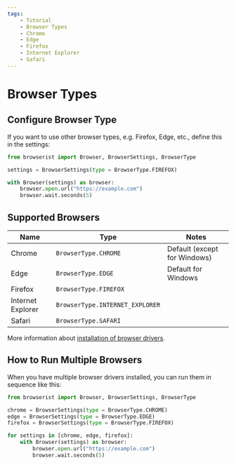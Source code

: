 ```yaml
---
tags:
    - Tutorial
    - Browser Types
    - Chrome
    - Edge
    - Firefox
    - Internet Explorer
    - Safari
---
```


# Browser Types
## Configure Browser Type
If you want to use other browser types, e.g. Firefox, Edge, etc., define this in the settings:

```python linenums="1"
from browserist import Browser, BrowserSettings, BrowserType

settings = BrowserSettings(type = BrowserType.FIREFOX)

with Browser(settings) as browser:
    browser.open.url("https://example.com")
    browser.wait.seconds(5)
```

## Supported Browsers
| Name              | Type                            | Notes                        |
| ----------------- | ------------------------------- | ---------------------------- |
| Chrome            | `BrowserType.CHROME`            | Default (except for Windows) |
| Edge              | `BrowserType.EDGE`              | Default for Windows          |
| Firefox           | `BrowserType.FIREFOX`           |                              |
| Internet Explorer | `BrowserType.INTERNET_EXPLORER` |                              |
| Safari            | `BrowserType.SAFARI`            |                              |

More information about [installation of browser drivers](../../getting-started/browser-drivers.md).

## How to Run Multiple Browsers
When you have multiple browser drivers installed, you can run them in sequence like this:

```python linenums="1"
from browserist import Browser, BrowserSettings, BrowserType

chrome = BrowserSettings(type = BrowserType.CHROME)
edge = BrowserSettings(type = BrowserType.EDGE)
firefox = BrowserSettings(type = BrowserType.FIREFOX)

for settings in [chrome, edge, firefox]:
    with Browser(settings) as browser:
        browser.open.url("https://example.com")
        browser.wait.seconds(5)
```
